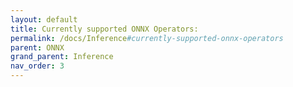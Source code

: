 ```yaml
---
layout: default
title: Currently supported ONNX Operators:
permalink: /docs/Inference#currently-supported-onnx-operators
parent: ONNX
grand_parent: Inference
nav_order: 3
---
```

